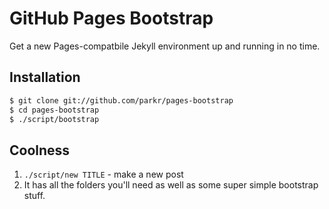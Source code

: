 GitHub Pages Bootstrap
======================

Get a new Pages-compatbile Jekyll environment up and running in no time.

## Installation

```bash
$ git clone git://github.com/parkr/pages-bootstrap
$ cd pages-bootstrap
$ ./script/bootstrap
```

## Coolness

1. `./script/new TITLE` - make a new post
2. It has all the folders you'll need as well as some super simple bootstrap
   stuff.
